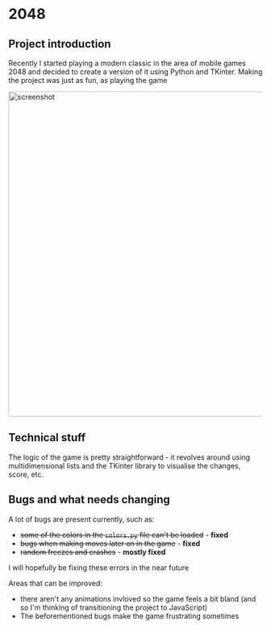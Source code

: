 # 2048

## Project introduction ##

Recently I started playing a modern classic in the area of mobile games 2048 and decided to create a version of it using Python and TKinter. Making the project was just as fun, as playing the game

<img width="645" alt="screenshot" src="https://user-images.githubusercontent.com/38102582/111027540-91bb5200-83f9-11eb-9293-55274cf298ba.png">

## Technical stuff ##

The logic of the game is pretty straightforward - it revolves around using multidimensional lists and the TKinter library to visualise the changes, score, etc.

## Bugs and what needs changing ##

A lot of bugs are present currently, such as:
- ~~some of the colors in the ``colors.py`` file can't be loaded~~  - **fixed**
- ~~bugs when making moves later on in the game~~  - **fixed**
- ~~random freezes and crashes~~  - **mostly fixed**

I will hopefully be fixing these errors in the near future

Areas that can be improved:
- there aren't any animations invloved so the game feels a bit bland (and so I'm thinking of transitioning the project to JavaScript)
- The beforementioned bugs make the game frustrating sometimes
